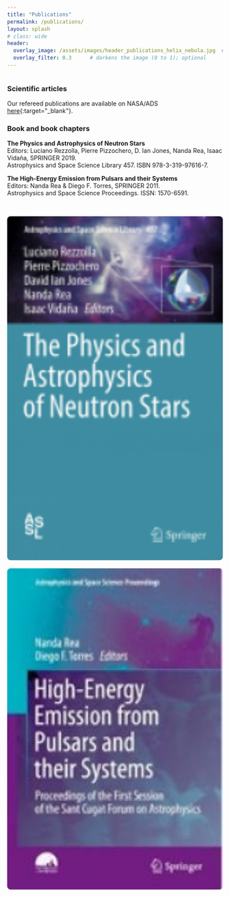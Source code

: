 ```yaml
---
title: "Publications"
permalink: /publications/
layout: splash
# class: wide
header:
  overlay_image: /assets/images/header_publications_helix_nebula.jpg  # adjust the path
  overlay_filter: 0.3      # darkens the image (0 to 1); optional
---
```


<div style="display: flex; flex-wrap: wrap; align-items: flex-start; gap: 2rem;">

<!-- Left column (text) -->
<div style="flex: 1 1 60%; min-width: 300px;">

### Scientific articles

Our refereed publications are available on NASA/ADS  
[here](https://ui.adsabs.harvard.edu/user/libraries/j4lCTR_aR9-8f5SZyxVwqA){:target="_blank"}.

### Book and book chapters

**The Physics and Astrophysics of Neutron Stars**  
Editors: Luciano Rezzolla, Pierre Pizzochero, D. Ian Jones, Nanda Rea, Isaac Vidaña, SPRINGER 2019.  
Astrophysics and Space Science Library 457. ISBN 978-3-319-97616-7.

**The High-Energy Emission from Pulsars and their Systems**  
Editors: Nanda Rea & Diego F. Torres, SPRINGER 2011.  
Astrophysics and Space Science Proceedings. ISSN: 1570-6591.

</div>

<!-- Right column (images) -->
<div style="flex: 1 1 30%; min-width: 250px;">
  <img src="/assets/images/book1_publications.png" alt="Image 1" style="width: 100%; margin-bottom: 1rem; border-radius: 8px;">
  <img src="/assets/images/book2_publications.jpg" alt="Image 2" style="width: 100%; border-radius: 8px;">
</div>

</div>